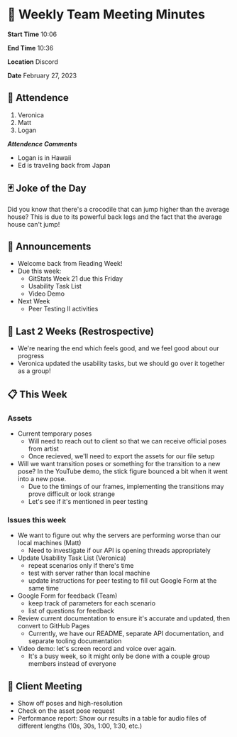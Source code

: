 # 🚀 Weekly Team Meeting Minutes

**Start Time** 10:06

**End Time** 10:36

**Location** Discord

**Date** February 27, 2023

## 👋 Attendence

1. Veronica
2. Matt
3. Logan

***Attendence Comments***

- Logan is in Hawaii
- Ed is traveling back from Japan

## 🃏 Joke of the Day

Did you know that there's a crocodile that can jump higher than the average house?
This is due to its powerful back legs and the fact that the average house can't jump!

## 📢 Announcements

- Welcome back from Reading Week!
- Due this week:
  - GitStats Week 21 due this Friday
  - Usability Task List
  - Video Demo
- Next Week
  - Peer Testing II activities

## 📅 Last 2 Weeks (Restrospective)

- We're nearing the end which feels good, and we feel good about our progress
- Veronica updated the usability tasks, but we should go over it together as a group!

## 📋 This Week

### Assets

- Current temporary poses
  - Will need to reach out to client so that we can receive official poses from artist
  - Once recieved, we'll need to export the assets for our file setup
- Will we want transition poses or something for the transition to a new pose? In the YouTube demo, the stick figure
bounced a bit when it went into a new pose.
  - Due to the timings of our frames, implementing the transitions may prove difficult or look strange
  - Let's see if it's mentioned in peer testing

### Issues this week

- We want to figure out why the servers are performing worse than our local machines (Matt)
  - Need to investigate if our API is opening threads appropriately
- Update Usability Task List (Veronica)
  - repeat scenarios only if there's time
  - test with server rather than local machine
  - update instructions for peer testing to fill out Google Form at the same time
- Google Form for feedback (Team)
  - keep track of parameters for each scenario
  - list of questions for feedback
- Review current documentation to ensure it's accurate and updated, then convert to GitHub Pages
  - Currently, we have our README, separate API documentation, and separate tooling documentation
- Video demo: let's screen record and voice over again.
  - It's a busy week, so it might only be done with a couple group members instead of everyone

## 🤝 Client Meeting

- Show off poses and high-resolution
- Check on the asset pose request
- Performance report: Show our results in a table for audio files of different lengths (10s, 30s, 1:00, 1:30, etc.)
